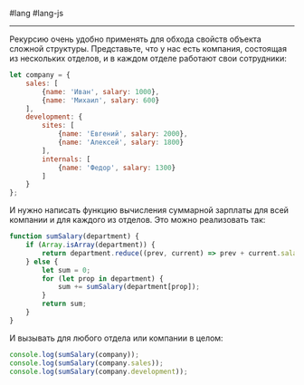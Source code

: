 #lang #lang-js

---
Рекурсию очень удобно применять для обхода свойств объекта сложной структуры.
Представьте, что у нас есть компания, состоящая из нескольких отделов, и в каждом отделе работают свои сотрудники:

```javascript
let company = {
    sales: [
        {name: 'Иван', salary: 1000}, 
        {name: 'Михаил', salary: 600}
    ],
    development: {
        sites: [
            {name: 'Евгений', salary: 2000}, 
            {name: 'Алексей', salary: 1800}
        ],
        internals: [
            {name: 'Федор', salary: 1300}
        ]
    }
};
```

И нужно написать функцию вычисления суммарной зарплаты для всей компании и для каждого из отделов. Это можно реализовать так:

```javascript
function sumSalary(department) {
    if (Array.isArray(department)) {
        return department.reduce((prev, current) => prev + current.salary, 0);
    } else {
        let sum = 0;
        for (let prop in department) {
            sum += sumSalary(department[prop]);
        }
        return sum;
    }
}
```

И вызывать для любого отдела или компании в целом:

```javascript
console.log(sumSalary(company));
console.log(sumSalary(company.sales));
console.log(sumSalary(company.development));
```
